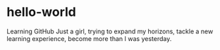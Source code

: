 # hello-world
Learning GitHub
Just a girl, trying to expand my horizons, tackle a new learning experience, become more than I was yesterday.
